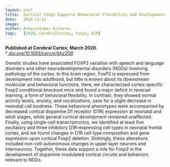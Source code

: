 ```yaml
---
layout: post
title:  Cortical Foxp2 Supports Behavioral Flexibility and Developmental Dopamine D1 Receptor Expression
date:   2019-11-11
image:
author: Ashwinikumar Kulkarni
tags:   [2020, CerebralCortex, Foxp2, D1R]
---
```


**Published at Cerebral Cortex, March 2020.**<br>
**<a target="_blank" href="https://doi.org/10.1093/cercor/bhz209"> doi.org/10.1093/cercor/bhz209</a>.*

Genetic studies have associated FOXP2 variation with speech and language
disorders and other neurodevelopmental disorders (NDDs) involving pathology of
the cortex. In this brain region, FoxP2 is expressed from development into
adulthood, but little is known about its downstream molecular and behavioral
functions. Here, we characterized cortex-specific Foxp2 conditional knockout
mice and found a major deficit in reversal learning, a form of behavioral
flexibility. In contrast, they showed normal activity levels, anxiety, and
vocalizations, save for a slight decrease in neonatal call loudness. These
behavioral phenotypes were accompanied by decreased cortical dopamine D1
receptor (D1R) expression at neonatal and adult stages, while general cortical
development remained unaffected. Finally, using single-cell transcriptomics, we
identified at least five excitatory and three inhibitory D1R-expressing cell
types in neonatal frontal cortex, and we found changes in D1R cell type
composition and gene expression upon cortical Foxp2 deletion. Strikingly, these
alterations included non-cell-autonomous changes in upper layer neurons and
interneurons. Together, these data support a role for Foxp2 in the development
of dopamine-modulated cortical circuits and behaviors relevant to NDDs.
